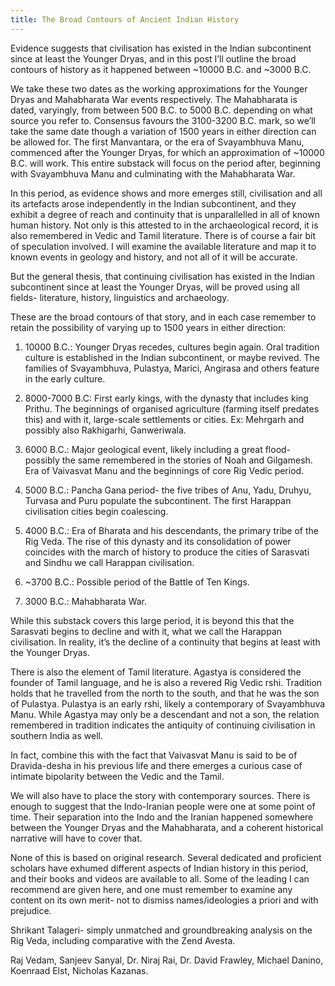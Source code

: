 ```yaml
---
title: The Broad Contours of Ancient Indian History
---
```


Evidence suggests that civilisation has existed in the Indian subcontinent since at least the Younger Dryas, and in this post I’ll outline the broad contours of history as it happened between ~10000 B.C. and ~3000 B.C.

We take these two dates as the working approximations for the Younger Dryas and Mahabharata War events respectively. The Mahabharata is dated, varyingly, from between 500 B.C. to 5000 B.C. depending on what source you refer to. Consensus favours the 3100-3200 B.C. mark, so we’ll take the same date though a variation of 1500 years in either direction can be allowed for. The first Manvantara, or the era of Svayambhuva Manu, commenced after the Younger Dryas, for which an approximation of ~10000 B.C. will work. This entire substack will focus on the period after, beginning with Svayambhuva Manu and culminating with the Mahabharata War.

In this period, as evidence shows and more emerges still, civilisation and all its artefacts arose independently in the Indian subcontinent, and they exhibit a degree of reach and continuity that is unparallelled in all of known human history. Not only is this attested to in the archaeological record, it is also remembered in Vedic and Tamil literature. There is of course a fair bit of speculation involved. I will examine the available literature and map it to known events in geology and history, and not all of it will be accurate.

But the general thesis, that continuing civilisation has existed in the Indian subcontinent since at least the Younger Dryas, will be proved using all fields- literature, history, linguistics and archaeology.

These are the broad contours of that story, and in each case remember to retain the possibility of varying up to 1500 years in either direction:

1. 10000 B.C.: Younger Dryas recedes, cultures begin again. Oral tradition culture is established in the Indian subcontinent, or maybe revived. The families of Svayambhuva, Pulastya, Marici, Angirasa and others feature in the early culture.

2. 8000-7000 B.C: First early kings, with the dynasty that includes king Prithu. The beginnings of organised agriculture (farming itself predates this) and with it, large-scale settlements or cities. Ex: Mehrgarh and possibly also Rakhigarhi, Ganweriwala.

3. 6000 B.C.: Major geological event, likely including a great flood- possibly the same remembered in the stories of Noah and Gilgamesh. Era of Vaivasvat Manu and the beginnings of core Rig Vedic period.

4. 5000 B.C.: Pancha Gana period- the five tribes of Anu, Yadu, Druhyu, Turvasa and Puru populate the subcontinent. The first Harappan civilisation cities begin coalescing.

5. 4000 B.C.: Era of Bharata and his descendants, the primary tribe of the Rig Veda. The rise of this dynasty and its consolidation of power coincides with the march of history to produce the cities of Sarasvati and Sindhu we call Harappan civilisation.

6. ~3700 B.C.: Possible period of the Battle of Ten Kings.

7. 3000 B.C.: Mahabharata War.

While this substack covers this large period, it is beyond this that the Sarasvati begins to decline and with it, what we call the Harappan civilisation. In reality, it’s the decline of a continuity that begins at least with the Younger Dryas.

There is also the element of Tamil literature. Agastya is considered the founder of Tamil language, and he is also a revered Rig Vedic rshi. Tradition holds that he travelled from the north to the south, and that he was the son of Pulastya. Pulastya is an early rshi, likely a contemporary of Svayambhuva Manu. While Agastya may only be a descendant and not a son, the relation remembered in tradition indicates the antiquity of continuing civilisation in southern India as well.

In fact, combine this with the fact that Vaivasvat Manu is said to be of Dravida-desha in his previous life and there emerges a curious case of intimate bipolarity between the Vedic and the Tamil.

We will also have to place the story with contemporary sources. There is enough to suggest that the Indo-Iranian people were one at some point of time. Their separation into the Indo and the Iranian happened somewhere between the Younger Dryas and the Mahabharata, and a coherent historical narrative will have to cover that.

None of this is based on original research. Several dedicated and proficient scholars have exhumed different aspects of Indian history in this period, and their books and videos are available to all. Some of the leading I can recommend are given here, and one must remember to examine any content on its own merit- not to dismiss names/ideologies a priori and with prejudice.

Shrikant Talageri- simply unmatched and groundbreaking analysis on the Rig Veda, including comparative with the Zend Avesta.

Raj Vedam, Sanjeev Sanyal, Dr. Niraj Rai, Dr. David Frawley, Michael Danino, Koenraad Elst, Nicholas Kazanas.